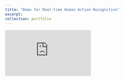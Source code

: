 ```yaml
---
title: "Demo for Real-time Human Action Recognition"
excerpt: 
collection: portfolio
---
```


<!-- Demo for Real-time Human Action Recognition --> 
<iframe width="280" height="150" src="https://www.youtube.com/embed/9E24ma4W7ac?si=uq4DR4TyTV2HmFHv" 
  title="YouTube video player" frameborder="0" allow="accelerometer; autoplay; clipboard-write; encrypted-media; 
  gyroscope; picture-in-picture; web-share" referrerpolicy="strict-origin-when-cross-origin" allowfullscreen></iframe>

